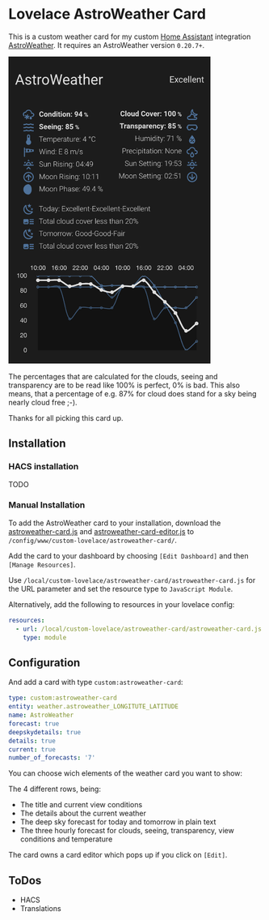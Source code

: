 # Lovelace AstroWeather Card

This is a custom weather card for my custom [Home Assistant](https://www.home-assistant.io/) integration [AstroWeather](https://github.com/mawinkler/astroweather). It requires an AstroWeather version `0.20.7+`.

<img src="./images/astroweather-card.png" alt="AstroWeather Card" width="400"/>

The percentages that are calculated for the clouds, seeing and transparency are to be read like 100% is perfect, 0% is bad. This also means, that a percentage of e.g. 87% for cloud does stand for a sky being nearly cloud free ;-).

Thanks for all picking this card up.

## Installation

### HACS installation

TODO

### Manual Installation

To add the AstroWeather card to your installation, download the [astroweather-card.js](https://raw.githubusercontent.com/mawinkler/astroweather-card/main/dist/astroweather-card.js) and [astroweather-card-editor.js](https://raw.githubusercontent.com/mawinkler/astroweather-card/main/dist/astroweather-card-editor.js) to `/config/www/custom-lovelace/astroweather-card/`.

Add the card to your dashboard by choosing `[Edit Dashboard]` and then `[Manage Resources]`.

Use `/local/custom-lovelace/astroweather-card/astroweather-card.js` for the URL parameter and set the resource type to `JavaScript Module`.

Alternatively, add the following to resources in your lovelace config:

```yaml
resources:
  - url: /local/custom-lovelace/astroweather-card/astroweather-card.js
    type: module
```

## Configuration

And add a card with type `custom:astroweather-card`:

```yaml
type: custom:astroweather-card
entity: weather.astroweather_LONGITUTE_LATITUDE
name: AstroWeather
forecast: true
deepskydetails: true
details: true
current: true
number_of_forecasts: '7'
```

You can choose wich elements of the weather card you want to show:

The 4 different rows, being:

- The title and current view conditions
- The details about the current weather
- The deep sky forecast for today and tomorrow in plain text
- The three hourly forecast for clouds, seeing, transparency, view conditions and temperature

The card owns a card editor which pops up if you click on `[Edit]`.

## ToDos

- HACS
- Translations
